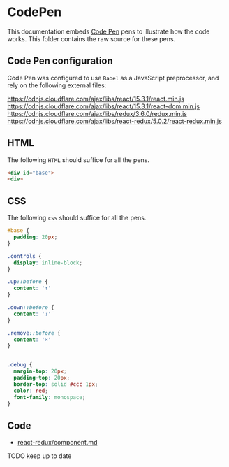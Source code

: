 # CodePen

This documentation embeds [Code Pen](https://codepen.io/) pens to illustrate how the code works. This folder contains the raw source for these pens.

## Code Pen configuration

Code Pen was configured to use `Babel` as a JavaScript preprocessor, and rely on the following external files:

https://cdnjs.cloudflare.com/ajax/libs/react/15.3.1/react.min.js
https://cdnjs.cloudflare.com/ajax/libs/react/15.3.1/react-dom.min.js
https://cdnjs.cloudflare.com/ajax/libs/redux/3.6.0/redux.min.js
https://cdnjs.cloudflare.com/ajax/libs/react-redux/5.0.2/react-redux.min.js

## HTML

The following `HTML` should suffice for all the pens.

```html
<div id="base">
<div>
```

## CSS

The following `css` should suffice for all the pens.

```css
#base {
  padding: 20px; 
}

.controls {
  display: inline-block;
}

.up::before {
  content: '↑'
}

.down::before {
  content: '↓'
}

.remove::before {
  content: '×'
}


.debug {
  margin-top: 20px;
  padding-top: 20px;
  border-top: solid #ccc 1px;
  color: red;
  font-family: monospace;
}
```

## Code

- [react-redux/component.md](./code-editor-component.js)

TODO keep up to date